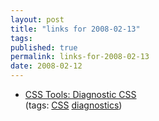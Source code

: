 ```yaml
---
layout: post
title: "links for 2008-02-13"
tags: 
published: true
permalink: links-for-2008-02-13
date: 2008-02-12
---
```


<ul class="delicious">
	<li>
		<div class="delicious-link"><a href="http://meyerweb.com/eric/tools/css/diagnostics/">CSS Tools: Diagnostic CSS</a></div>
		<div class="delicious-tags">(tags: <a href="http://del.icio.us/bishopblogworks/CSS">CSS</a> <a href="http://del.icio.us/bishopblogworks/diagnostics">diagnostics</a>)</div>
	</li>
</ul>
